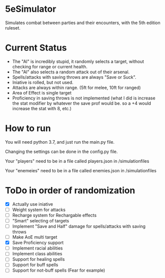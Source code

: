 # 5eSimulator
Simulates combat between parties and their encounters, with the 5th edition ruleset.

# Current Status
- The "AI" is incredibly stupid, it randomly selects a target, without checking for range or current health.
- The "AI" also selects a random attack out of their arsenal.
- Spells/attacks with saving throws are always "Save or Suck".
- Iniative is rolled, but not used.
- Attacks are always within range. (5ft for melee, 10ft for ranged)
- Area of Effect is single target
- Proficiency in saving throws is not implemented (what I did is increase the stat modifier by whatever the save prof would be. so a +4 would increase the stat with 8, etc.)

# How to run
You will need python 3.7, and just run the main.py file.

Changing the settings can be done in the config.py file.

Your "players" need to be in a file called players.json in /simulationfiles

Your "enemeies" need to be in a file called enemies.json in /simulationfiles

# ToDo in order of randomization
- [x] Actually use iniative
- [ ] Weight system for attacks
- [ ] Recharge system for Rechargable effects
- [ ] "Smart" selecting of targets
- [ ] Implement "Save and Half" damage for spells/attacks with saving throws
- [ ] Make AoE multi target
- [x] Save Proficiency support
- [ ] Implement racial abilities
- [ ] Implement class abilities
- [ ] Support for healing spells
- [ ] Support for buff spells
- [ ] Support for not-buff spells (Fear for example)
